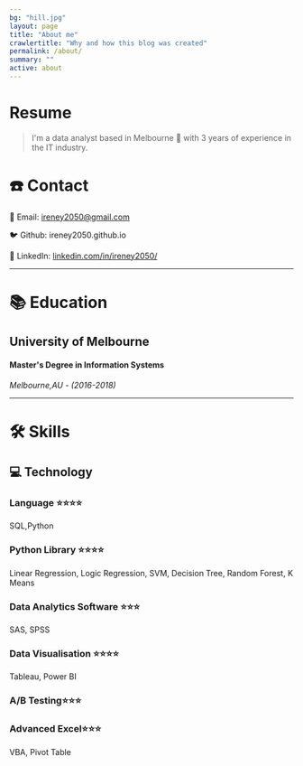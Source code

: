 ```yaml
---
bg: "hill.jpg"
layout: page
title: "About me"
crawlertitle: "Why and how this blog was created"
permalink: /about/
summary: ""
active: about
---
```


# Resume

> I'm a data analyst based in Melbourne 🌊 with 3 years of experience in the IT industry.

# ☎️ Contact

📧 Email: ireney2050@gmail.com

🐦 Github: ireney2050.github.io

🔗 LinkedIn: [linkedin.com/in/ireney2050/](https://www.linkedin.com/in/ireney2050/)

---

# 📚 Education

## University of Melbourne

#### Master's Degree in Information Systems

 *Melbourne,AU  - (2016-2018)*

---

# 🛠 Skills

## 💻 Technology

### Language ⭐️⭐️⭐️⭐️

SQL,Python

### Python Library ⭐️⭐️⭐️⭐️

Linear Regression, Logic Regression, SVM, Decision Tree, Random Forest, K Means

### Data Analytics Software ⭐️⭐️⭐️

SAS, SPSS

### Data Visualisation ⭐️⭐️⭐️⭐️

Tableau, Power BI

### A/B Testing⭐️⭐️⭐️

### Advanced Excel⭐️⭐️⭐️

VBA, Pivot Table
